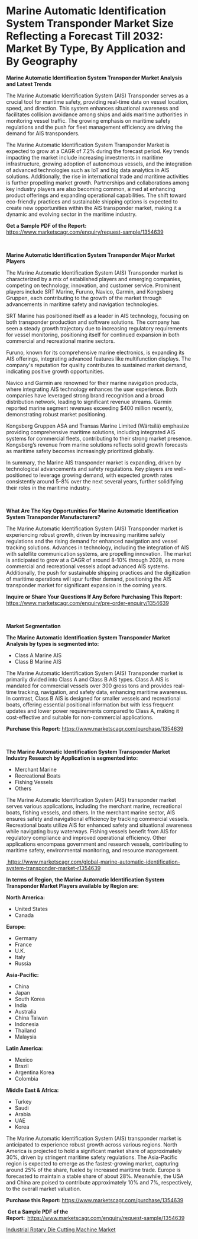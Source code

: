 <p><h1>Marine Automatic Identification System Transponder Market Size Reflecting a Forecast Till 2032: Market By Type, By Application and By Geography</h1></p><p><strong>Marine Automatic Identification System Transponder Market Analysis and Latest Trends</strong></p>
<p><p>The Marine Automatic Identification System (AIS) Transponder serves as a crucial tool for maritime safety, providing real-time data on vessel location, speed, and direction. This system enhances situational awareness and facilitates collision avoidance among ships and aids maritime authorities in monitoring vessel traffic. The growing emphasis on maritime safety regulations and the push for fleet management efficiency are driving the demand for AIS transponders.</p><p>The Marine Automatic Identification System Transponder Market is expected to grow at a CAGR of 7.2% during the forecast period. Key trends impacting the market include increasing investments in maritime infrastructure, growing adoption of autonomous vessels, and the integration of advanced technologies such as IoT and big data analytics in AIS solutions. Additionally, the rise in international trade and maritime activities is further propelling market growth. Partnerships and collaborations among key industry players are also becoming common, aimed at enhancing product offerings and expanding operational capabilities. The shift toward eco-friendly practices and sustainable shipping options is expected to create new opportunities within the AIS transponder market, making it a dynamic and evolving sector in the maritime industry.</p></p>
<p><strong>Get a Sample PDF of the Report:&nbsp;</strong> <a href="https://www.marketscagr.com/enquiry/request-sample/1354639?utm_campaign=2635&utm_medium=2&utm_source=Github&utm_content=ia&utm_term=28022025&utm_id=marine-automatic-identification-system-transponder">https://www.marketscagr.com/enquiry/request-sample/1354639</a></p>
<p>&nbsp;</p>
<p><strong>Marine Automatic Identification System Transponder Major Market Players</strong></p>
<p><p>The Marine Automatic Identification System (AIS) Transponder market is characterized by a mix of established players and emerging companies, competing on technology, innovation, and customer service. Prominent players include SRT Marine, Furuno, Navico, Garmin, and Kongsberg Gruppen, each contributing to the growth of the market through advancements in maritime safety and navigation technologies.</p><p>SRT Marine has positioned itself as a leader in AIS technology, focusing on both transponder production and software solutions. The company has seen a steady growth trajectory due to increasing regulatory requirements for vessel monitoring, positioning itself for continued expansion in both commercial and recreational marine sectors.</p><p>Furuno, known for its comprehensive marine electronics, is expanding its AIS offerings, integrating advanced features like multifunction displays. The company's reputation for quality contributes to sustained market demand, indicating positive growth opportunities.</p><p>Navico and Garmin are renowned for their marine navigation products, where integrating AIS technology enhances the user experience. Both companies have leveraged strong brand recognition and a broad distribution network, leading to significant revenue streams. Garmin reported marine segment revenues exceeding $400 million recently, demonstrating robust market positioning.</p><p>Kongsberg Gruppen ASA and Transas Marine Limited (Wärtsilä) emphasize providing comprehensive maritime solutions, including integrated AIS systems for commercial fleets, contributing to their strong market presence. Kongsberg’s revenue from marine solutions reflects solid growth forecasts as maritime safety becomes increasingly prioritized globally.</p><p>In summary, the Marine AIS transponder market is expanding, driven by technological advancements and safety regulations. Key players are well-positioned to leverage growing demand, with expected growth rates consistently around 5-8% over the next several years, further solidifying their roles in the maritime industry.</p></p>
<p>&nbsp;</p>
<p><strong>What Are The Key Opportunities For Marine Automatic Identification System Transponder Manufacturers?</strong></p>
<p><p>The Marine Automatic Identification System (AIS) Transponder market is experiencing robust growth, driven by increasing maritime safety regulations and the rising demand for enhanced navigation and vessel tracking solutions. Advances in technology, including the integration of AIS with satellite communication systems, are propelling innovation. The market is anticipated to grow at a CAGR of around 8-10% through 2028, as more commercial and recreational vessels adopt advanced AIS systems. Additionally, the push for sustainable shipping practices and the digitization of maritime operations will spur further demand, positioning the AIS transponder market for significant expansion in the coming years.</p></p>
<p><strong>Inquire or Share Your Questions If Any Before Purchasing This Report:</strong> <a href="https://www.marketscagr.com/enquiry/pre-order-enquiry/1354639?utm_campaign=2635&utm_medium=2&utm_source=Github&utm_content=ia&utm_term=28022025&utm_id=marine-automatic-identification-system-transponder">https://www.marketscagr.com/enquiry/pre-order-enquiry/1354639</a></p>
<p>&nbsp;</p>
<p><strong>Market Segmentation</strong></p>
<p><strong>The Marine Automatic Identification System Transponder Market Analysis by types is segmented into:</strong></p>
<p><ul><li>Class A Marine AIS</li><li>Class B Marine AIS</li></ul></p>
<p><p>The Marine Automatic Identification System (AIS) Transponder market is primarily divided into Class A and Class B AIS types. Class A AIS is mandated for commercial vessels over 300 gross tons and provides real-time tracking, navigation, and safety data, enhancing maritime awareness. In contrast, Class B AIS is designed for smaller vessels and recreational boats, offering essential positional information but with less frequent updates and lower power requirements compared to Class A, making it cost-effective and suitable for non-commercial applications.</p></p>
<p><strong>Purchase this Report:&nbsp;</strong><a href="https://www.marketscagr.com/purchase/1354639?utm_campaign=2635&utm_medium=2&utm_source=Github&utm_content=ia&utm_term=28022025&utm_id=marine-automatic-identification-system-transponder">https://www.marketscagr.com/purchase/1354639</a></p>
<p>&nbsp;</p>
<p><strong>The Marine Automatic Identification System Transponder Market Industry Research by Application is segmented into:</strong></p>
<p><ul><li>Merchant Marine</li><li>Recreational Boats</li><li>Fishing Vessels</li><li>Others</li></ul></p>
<p><p>The Marine Automatic Identification System (AIS) transponder market serves various applications, including the merchant marine, recreational boats, fishing vessels, and others. In the merchant marine sector, AIS ensures safety and navigational efficiency by tracking commercial vessels. Recreational boats utilize AIS for enhanced safety and situational awareness while navigating busy waterways. Fishing vessels benefit from AIS for regulatory compliance and improved operational efficiency. Other applications encompass government and research vessels, contributing to maritime safety, environmental monitoring, and resource management.</p></p>
<p><a href="https://www.marketscagr.com/global-marine-automatic-identification-system-transponder-market-r1354639?utm_campaign=2635&utm_medium=2&utm_source=Github&utm_content=ia&utm_term=28022025&utm_id=marine-automatic-identification-system-transponder">&nbsp;https://www.marketscagr.com/global-marine-automatic-identification-system-transponder-market-r1354639</a></p>
<p><strong>In terms of Region, the Marine Automatic Identification System Transponder Market Players available by Region are:</strong></p>
<p>
    <p> <strong> North America: </strong>
        <ul>
            <li>United States</li>
            <li>Canada</li>
        </ul>
        </p> 
    <p> <strong> Europe: </strong>
        <ul>
            <li>Germany</li>
            <li>France</li>
            <li>U.K.</li>
            <li>Italy</li>
            <li>Russia</li>
        </ul>
        </p> 
    <p> <strong> Asia-Pacific: </strong>
        <ul>
            <li>China</li>
            <li>Japan</li>
            <li>South Korea</li>
            <li>India</li>
            <li>Australia</li>
            <li>China Taiwan</li>
            <li>Indonesia</li>
            <li>Thailand</li>
            <li>Malaysia</li>
        </ul>
        </p> 
    <p> <strong> Latin America: </strong>
        <ul>
            <li>Mexico</li>
            <li>Brazil</li>
            <li>Argentina Korea</li>
            <li>Colombia</li>
        </ul>
        </p> 
    <p> <strong> Middle East & Africa: </strong>
        <ul>
            <li>Turkey</li>
            <li>Saudi</li>
            <li>Arabia</li>
            <li>UAE</li>
            <li>Korea</li>
        </ul>
    </p>
    </p>
<p><p>The Marine Automatic Identification System (AIS) transponder market is anticipated to experience robust growth across various regions. North America is projected to hold a significant market share of approximately 30%, driven by stringent maritime safety regulations. The Asia-Pacific region is expected to emerge as the fastest-growing market, capturing around 25% of the share, fueled by increased maritime trade. Europe is forecasted to maintain a stable share of about 28%. Meanwhile, the USA and China are poised to contribute approximately 10% and 7%, respectively, to the overall market valuation.</p></p>
<p><strong>Purchase this Report: </strong><a href="https://www.marketscagr.com/purchase/1354639?utm_campaign=2635&utm_medium=2&utm_source=Github&utm_content=ia&utm_term=28022025&utm_id=marine-automatic-identification-system-transponder">https://www.marketscagr.com/purchase/1354639</a></p>
<p>&nbsp;<strong>Get a Sample PDF of the Report:&nbsp;&nbsp;</strong><a href="https://www.marketscagr.com/enquiry/request-sample/1354639?utm_campaign=2635&utm_medium=2&utm_source=Github&utm_content=ia&utm_term=28022025&utm_id=marine-automatic-identification-system-transponder">https://www.marketscagr.com/enquiry/request-sample/1354639</a></p>
<p><strong></strong></p>
<p><p><a href="https://github.com/donnettaletizia/Market-Research-Report-List-1/blob/main/industrial-rotary-die-cutting-machine-market.md?utm_campaign=2635&utm_medium=2&utm_source=Github&utm_content=ia&utm_term=28022025&utm_id=marine-automatic-identification-system-transponder">Industrial Rotary Die Cutting Machine Market</a></p></p>
